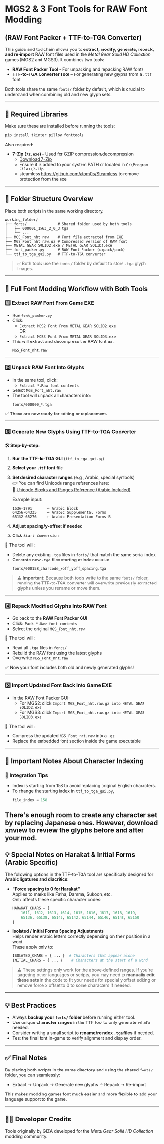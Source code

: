 # MGS2 & 3 Font Tools for RAW Font Modding  
## (RAW Font Packer + TTF-to-TGA Converter)

This guide and toolchain allows you to **extract, modify, generate, repack, and re-import** RAW font files used in the *Metal Gear Solid HD Collection* games (MGS2 and MGS3). It combines two tools:

- **RAW Font Packer Tool** – For unpacking and repacking RAW fonts
- **TTF-to-TGA Converter Tool** – For generating new glyphs from a `.ttf` font

Both tools share the same `fonts/` folder by default, which is crucial to understand when combining old and new glyph sets.

---

## 🧰 Required Libraries

Make sure these are installed before running the tools:

```bash
pip install tkinter pillow fonttools
```

Also required:
- **7-Zip (`7z.exe`)** – Used for GZIP compression/decompression  
  - [Download 7-Zip](https://www.7-zip.org/)
  - Ensure it is added to your system PATH or located in `C:\Program Files\7-Zip`
  - steamless https://github.com/atom0s/Steamless to remove protection from the exe

---

## 📁 Folder Structure Overview

Place both scripts in the same working directory:

```
working_folder/
├── fonts/              # Shared folder used by both tools
│   ├── 000001_1563_2_0_3.tga
│   └── ...
├── MGS_Font_nht.raw    # Font file extracted from EXE
├── MGS_Font_nht.raw.gz # Compressed version of RAW font
├── METAL GEAR SOLID2.exe / METAL GEAR SOLID3.exe
├── font_packer.py      # RAW Font Packer (unpack/pack)
└── ttf_to_tga_gui.py   # TTF-to-TGA converter
```

> ✅ Both tools use the `fonts/` folder by default to store `.tga` glyph images.

---

## 🔁 Full Font Modding Workflow with Both Tools

### 1️⃣ Extract RAW Font From Game EXE

- Run `font_packer.py`
- Click:
  - `Extract MGS2 Font From METAL GEAR SOLID2.exe`  
    OR  
  - `Extract MGS3 Font From METAL GEAR SOLID3.exe`
- This will extract and decompress the RAW font as:
  ```
  MGS_Font_nht.raw
  ```

---

### 2️⃣ Unpack RAW Font Into Glyphs

- In the same tool, click:
  - `Extract *.Raw font contents`
- Select `MGS_Font_nht.raw`
- The tool will unpack all characters into:
  ```
  fonts/000000_*.tga
  ```

✅ These are now ready for editing or replacement.

---

### 3️⃣ Generate New Glyphs Using TTF-to-TGA Converter

#### 🛠️ Step-by-step:

1. **Run the TTF-to-TGA GUI** (`ttf_to_tga_gui.py`)
2. **Select your `.ttf` font file**
3. **Set desired character ranges** (e.g., Arabic, special symbols)  
   👉 You can find Unicode range references here:  
   🔗 [Unicode Blocks and Ranges Reference (Arabic Included)](https://www.unicode.org/charts/nameslist/index.html)

   Example input:
   ```
   1536-1791       ← Arabic block
   64256-64335     ← Arabic Supplemental Forms
   65152-65276     ← Arabic Presentation Forms-B
   ```

4. **Adjust spacing/y-offset if needed**
5. Click `Start Conversion`

🔄 The tool will:
- Delete any existing `.tga` files in `fonts/` that match the same serial index
- Generate new `.tga` files starting at index `000158`:
  ```
  fonts/000158_charcode_xoff_yoff_spacing.tga
  ```

> ⚠️ **Important**: Because both tools write to the same `fonts/` folder, running the TTF-to-TGA converter will overwrite previously extracted glyphs unless you rename or move them.

---

### 4️⃣ Repack Modified Glyphs Into RAW Font

- Go back to the **RAW Font Packer GUI**
- Click: `Pack *.Raw font contents`
- Select the original `MGS_Font_nht.raw`

🔄 The tool will:
- Read all `.tga` files in `fonts/`
- Rebuild the RAW font using the latest glyphs
- Overwrite `MGS_Font_nht.raw`

✅ Now your font includes both old and newly generated glyphs!

---

### 5️⃣ Import Updated Font Back Into Game EXE

- In the RAW Font Packer GUI:
  - For MGS2: click `Import MGS_Font_nht.raw.gz into METAL GEAR SOLID2.exe`
  - For MGS3: click `Import MGS_Font_nht.raw.gz into METAL GEAR SOLID3.exe`

🔄 The tool will:
- Compress the updated `MGS_Font_nht.raw` into a `.gz`
- Replace the embedded font section inside the game executable

---

## 🧠 Important Notes About Character Indexing

### 🔄 Integration Tips

- Index is starting from 158 to avoid replacing original English characters.
- To change the starting index in `ttf_to_tga_gui.py`,
  ```python
  file_index = 158  
  ```
There's enough room to create any character set by replacing Japanese ones. 
However, download xnview to review the glyphs before and after your mod.
---

## 💡 Special Notes on Harakat & Initial Forms (Arabic Specific)

The following options in the TTF-to-TGA tool are specifically designed for **Arabic ligatures and diacritics**:

- **"Force spacing to 0 for Harakat"**  
  Applies to marks like Fatha, Damma, Sukoon, etc.  
  Only affects these specific character codes:
  ```python
  HARAKAT_CHARS = {
      1611, 1612, 1613, 1614, 1615, 1616, 1617, 1618, 1619,
      65136, 65138, 65140, 65142, 65144, 65146, 65148, 65150
  }
  ```

- **Isolated / Initial Forms Spacing Adjustments**  
  Helps render Arabic letters correctly depending on their position in a word.  
  These apply only to:
  ```python
  ISOLATED_CHARS = { ... }  # Characters that appear alone
  INITIAL_CHARS = { ... }    # Characters at the start of a word
  ```

> ⚠️ These settings only work for the above-defined ranges. If you're targeting other languages or scripts, you may need to **manually edit these sets** in the code to fit your needs for special y offset editing or remove force x offset to 0 to some characters if needed.

---

## 💡 Best Practices

- Always **backup your `fonts/` folder** before running either tool.
- Use unique **character ranges** in the TTF tool to only generate what’s needed.
- Consider writing a small script to **rename/reindex `.tga` files** if needed.
- Test the final font in-game to verify alignment and display order.

---

## ✅ Final Notes

By placing both scripts in the same directory and using the shared `fonts/` folder, you can seamlessly:

- Extract → Unpack → Generate new glyphs → Repack → Re-import

This makes modding games font much easier and more flexible to add your language support to the game.

---

## 🧑‍💻 Developer Credits

Tools originally by GIZA developed for the *Metal Gear Solid HD Collection* modding community.
